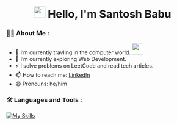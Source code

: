 <div>
  <h1 align="center"> <img src="https://media.giphy.com/media/hvRJCLFzcasrR4ia7z/giphy.gif" width="30px"/>
  Hello, I'm Santosh Babu</h1>
</div>


### :man_technologist: About Me :

- 🔭 I’m currently travling in the computer world. <img src="https://media.giphy.com/media/WUlplcMpOCEmTGBtBW/giphy.gif" width="30">
- 🌱 I’m currently exploring Web Development.
- ⚡ I solve problems on LeetCode and read tech articles.
- 📫 How to reach me: [LinkedIn](https://www.linkedin.com/)
- 😄 Pronouns: he/him



### :hammer_and_wrench: Languages and Tools :
[![My Skills](https://skillicons.dev/icons?i=html,css,bootstrap,js,react,nodejs,wordpress,py,idea,vscode,git,github)](https://skillicons.dev)


<!-- ### :fire: My Stats : -->


